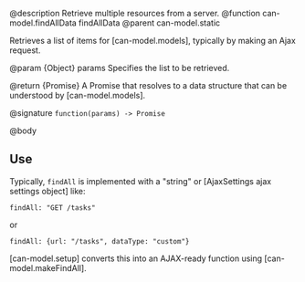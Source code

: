 @description Retrieve multiple resources from a server.
@function can-model.findAllData findAllData
@parent can-model.static

Retrieves a list of items for [can-model.models], typically by making an 
Ajax request.

@param {Object} params Specifies the list to be retrieved.

@return {Promise} A Promise that resolves to a data structure
that can be understood by [can-model.models].

@signature `function(params) -> Promise`


@body

## Use

Typically, `findAll` is implemented with a "string" or [AjaxSettings ajax settings object] like:

```
findAll: "GET /tasks"
```
    
or

```
findAll: {url: "/tasks", dataType: "custom"}
```

[can-model.setup] converts this into an AJAX-ready function using [can-model.makeFindAll].
